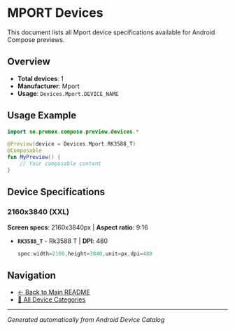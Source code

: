# MPORT Devices

This document lists all Mport device specifications available for Android Compose previews.

## Overview

- **Total devices**: 1
- **Manufacturer**: Mport
- **Usage**: `Devices.Mport.DEVICE_NAME`

## Usage Example

```kotlin
import se.premex.compose.preview.devices.*

@Preview(device = Devices.Mport.RK3588_T)
@Composable
fun MyPreview() {
    // Your composable content
}
```

## Device Specifications

### 2160x3840 (XXL)

**Screen specs**: 2160x3840px | **Aspect ratio**: 9:16

- **`RK3588_T`** - Rk3588 T | **DPI**: 480
  ```kotlin
  spec:width=2160,height=3840,unit=px,dpi=480
  ```

## Navigation

- [← Back to Main README](../../README.md)
- [📱 All Device Categories](../README.md)

---
*Generated automatically from Android Device Catalog*
